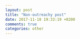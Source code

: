 ```yaml
---
layout: post
title: "Non-outreachy post"
date: 2017-11-18 19:33:19 +0200
comments: true
categories: other
---
```

